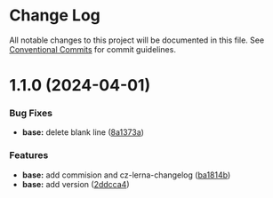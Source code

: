 # Change Log

All notable changes to this project will be documented in this file.
See [Conventional Commits](https://conventionalcommits.org) for commit guidelines.

# 1.1.0 (2024-04-01)


### Bug Fixes

* **base:** delete blank line ([8a1373a](https://github.com/cuixiaohuan/lerna-first/commit/8a1373a4204d39444e410e4eeaf7da71ef6abe51))


### Features

* **base:** add commision and cz-lerna-changelog ([ba1814b](https://github.com/cuixiaohuan/lerna-first/commit/ba1814bbc49ed7f766de7984cc1b838f140bf281))
* **base:** add version ([2ddcca4](https://github.com/cuixiaohuan/lerna-first/commit/2ddcca4166a4b67e698f31374d4ce001cff3d423))
